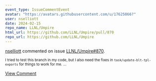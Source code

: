 ```yaml
---
event_type: IssueCommentEvent
avatar: "https://avatars.githubusercontent.com/u/17625866?"
user: nselliott
date: 2024-02-15
repo_name: LLNL/Umpire
html_url: https://github.com/LLNL/Umpire/pull/870
repo_url: https://github.com/LLNL/Umpire
---
```


<a href='https://github.com/nselliott' target='_blank'>nselliott</a> commented on issue <a href='https://github.com/LLNL/Umpire/pull/870' target='_blank'>LLNL/Umpire#870</a>.

<small>I tried to test this branch in my code, but I also need the fixes in `task/update-blt-tpl-exports` for things to work for me....</small>

<a href='https://github.com/LLNL/Umpire/pull/870' target='_blank'>View Comment</a>